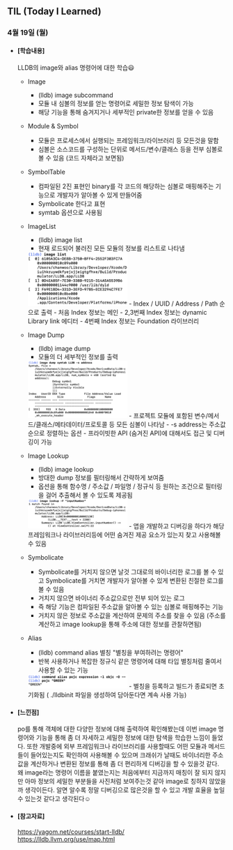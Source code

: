 ## TIL (Today I Learned)

### 4월 19일 (월)

- #### [학습내용]

  LLDB의 image와 alias 명령어에 대한 학습😃

  - Image
    - (lldb) image subcommand
    - 모듈 내 심볼의 정보를 얻는 명령어로 세밀한 정보 탐색이 가능
    - 해당 기능을 통해 숨겨지거나 세부적인 private한 정보를 얻을 수 있음

  - Module & Symbol
    - 모듈은 프로세스에서 실행되는 프레임워크/라이브러리 등 모든것을 말함
    - 심볼은 소스코드를 구성하는 단위로 메서드/변수/클래스 등을 전부 심볼로 볼 수 있음 (코드 자체라고 보면됨)

  - SymbolTable
    - 컴파일된 2진 표현인 binary를 각 코드의 해당하는 심볼로 매핑해주는 기능으로 개발자가 알아볼 수 있게 만들어줌
    - Symbolicate 한다고 표현
    - symtab 옵션으로 사용됨

  - ImageList
    - (lldb) image list
    - 현재 로드되어 불러진 모든 모듈의 정보를 리스트로 나타냄   
    <img src = "https://github.com/GREENOVER/Today-I-Learned/blob/master/Image/lldb_15.png" width="50%" height="50%">      
    - Index / UUID / Address / Path 순으로 출력
    - 처음 Index 정보는 메인
    - 2,3번째 Index 정보는 dynamic Library link 에디터
    - 4번째 Index 정보는 Foundation 라이브러리

  - Image Dump
    - (lldb) image dump
    - 모듈의 더 세부적인 정보를 출력   
    <img src = "https://github.com/GREENOVER/Today-I-Learned/blob/master/Image/lldb_16.png" width="50%" height="50%">      
    - 프로젝트 모듈에 포함된 변수/메서드/클래스/메타데이터/프로토콜 등 모든 심볼이 나타남
    - -s address는 주소값 순으로 정렬하는 옵션
    - 프라이빗한 API (숨겨진 API)에 대해서도 접근 및 디버깅이 가능

  - Image Lookup
    - (lldb) image lookup
    - 방대한 dump 정보를 필터링해서 간략하게 보여줌
    - 옵션을 통해 함수명 / 주소값 / 파일명 / 정규식 등 원하는 조건으로 필터링을 걸어 추출해서 볼 수 있도록 제공됨   
    <img src = "https://github.com/GREENOVER/Today-I-Learned/blob/master/Image/lldb_17.png" width="50%" height="50%">   
    - 앱을 개발하고 디버깅을 하다가 해당 프레임워크나 라이브러리등에 어떤 숨겨진 제공 요소가 있는지 찾고 사용해볼 수 있음

  - Symbolicate
    - Symbolicate를 거치지 않으면 날것 그대로의 바이너리한 로그를 볼 수 있고 Symbolicate를 거치면 개발자가 알아볼 수 있게 변환된 친절한 로그를 볼 수 있음
    - 거치지 않으면 바이너리 주소값으로만 전부 되어 있는 로그
    - 즉 해당 기능은 컴파일된 주소값을 알아볼 수 있는 심볼로 매핑해주는 기능
    - 거치지 않은 정보로 주소값을 계산하여 문제의 주소를 찾을 수 있음 (주소를 계산하고 image lookup을 통해 주소에 대한 정보를 관찰하면됨)

  - Alias
    - (lldb) command alias 별칭 "별칭을 부여하려는 명령어"
    - 반복 사용하거나 복잡한 정규식 같은 명령어에 대해 타입 별칭처럼 줄여서 사용할 수 있는 기능   
    <img src = "https://github.com/GREENOVER/Today-I-Learned/blob/master/Image/lldb_18.png" width="50%" height="50%">   
    - 별칭을 등록하고 빌드가 종료되면 초기화됨 ( ./lldbinit 파일을 생성하여 담아둔다면 계속 사용 가능)
    


- #### [느낀점]
  
  po를 통해 객체에 대한 다양한 정보에 대해 출력하여 확인해봤는데 이번 image 명령어와 기능을 통해 좀 더 자세하고 세밀한 정보에 대한 탐색을 학습한 느낌이 들었다. 또한 개발중에 외부 프레임워크나 라이브러리를 사용할때도 어떤 모듈과 메서드들이 들어있는지도 확인하여 사용해볼 수 있으며 크래쉬가 날때도 바이너리한 주소값을 계산하거나 변환된 정보를 통해 좀 더 편리하게 디버깅을 할 수 있을것 같다. 왜 image라는 명령어 이름을 붙였는지는 처음에부터 지금까지 매칭이 잘 되지 않지만 아마 정보의 세밀한 부분들을 사진처럼 보여주는것 같아 image로 칭하지 않았을까 생각이든다. 알면 알수록 정말 디버깅으로 많은것을 할 수 있고 개발 효율을 높일 수 있는것 같다고 생각된다☺️   
  
  
  
- #### [참고자료]
  https://yagom.net/courses/start-lldb/   
  https://lldb.llvm.org/use/map.html
